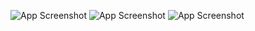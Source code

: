 ![App Screenshot](images/code-build.png)
![App Screenshot](images/gks.png)
![App Screenshot](images/projec-architure.png)



